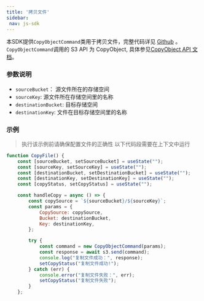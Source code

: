 ```yaml
---
title: '拷贝文件'
sidebar:
 nav: js-sdk
---
```

本SDK提供`CopyObjectCommand`类用于拷贝文件，完整代码详见 [Github](https://github.com/aws/aws-sdk-js-v3/blob/main/clients/client-s3/src/commands/CopyObjectCommand.ts) 。
`CopyObjectCommand`调用的 S3 API 为 CopyObject, 具体参见[CopyObject API 文档](https://docs.aws.amazon.com/AmazonS3/latest/API/API_CopyObject.html)。



### 参数说明
- `sourceBucket`： 源文件所在的存储空间
- `sourceKey`: 源文件所在存储空间里的名称
- `destinationBucket`: 目标存储空间
- `destinationKey`: 文件在目标存储空间里的名称


### 示例
> 执行该示例前请确保配置文件的正确性
> 以下代码段需要在上下文中运行

```javascript
function CopyFile() {
    const [sourceBucket, setSourceBucket] = useState("");
    const [sourceKey, setSourceKey] = useState("");
    const [destinationBucket, setDestinationBucket] = useState("");
    const [destinationKey, setDestinationKey] = useState("");
    const [copyStatus, setCopyStatus] = useState("");

    const handleCopy = async () => {
        const copySource = `${sourceBucket}/${sourceKey}`;
        const params = {
            CopySource: copySource,
            Bucket: destinationBucket,
            Key: destinationKey,
        };

        try {
            const command = new CopyObjectCommand(params);
            const response = await s3.send(command);
            console.log("复制文件成功：", response);
            setCopyStatus("复制文件成功!");
        } catch (err) {
            console.error("复制文件失败：", err);
            setCopyStatus("复制文件失败");
        }
    };

```
